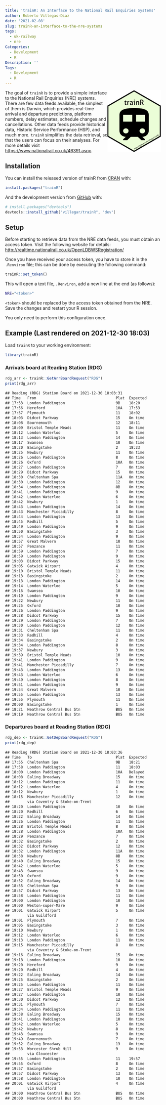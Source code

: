 ```yaml
---
title: 'trainR: An Interface to the National Rail Enquiries Systems'
author: Roberto Villegas-Diaz
date: '2021-02-08'
slug: trainR-an-interface-to-the-nre-systems
tags:
  - uk-railway
  - nre
Categories:
  - Development
  - R
Description: ''
Tags:
  - Development
  - R
---
```


<img src="https://raw.githubusercontent.com/villegar/trainR/main/inst/images/logo.png" alt="logo" align="right" height=200px/>

The goal of `trainR` is to provide a simple interface to the 
National Rail Enquiries (NRE) systems. There are few data feeds 
available, the simplest of them is Darwin, which provides real-time 
arrival and departure predictions, platform numbers, delay estimates, 
schedule changes and cancellations. Other data feeds provide historical 
data, Historic Service Performance (HSP), and much more. `trainR` 
simplifies the data retrieval, so that the users can focus on their 
analyses. For more details visit 
https://www.nationalrail.co.uk/46391.aspx.

## Installation

You can install the released version of trainR from [CRAN](https://CRAN.R-project.org) with:

``` r
install.packages("trainR")
```

And the development version from [GitHub](https://github.com/) with:

``` r
# install.packages("devtools")
devtools::install_github("villegar/trainR", "dev")
```

## Setup
Before starting to retrieve data from the NRE data feeds, you must obtain an access token. 
Visit the following website for details: http://realtime.nationalrail.co.uk/OpenLDBWSRegistration/

Once you have received your access token, you have to store it in the `.Renviron` file; this can be 
done by executing the following command:


```r
trainR::set_token()
```

This will open a text file, `.Renviron`, add a new line at the end (as follows):

```bash
NRE="<token>"
```

`<token>` should be replaced by the access token obtained from the NRE. Save the changes and restart 
your R session.

You only need to perform this configuration once.

## Example (Last rendered on 2021-12-30 18:03)

Load `trainR` to your working environment:

```r
library(trainR)
```

### Arrivals board at Reading Station (RDG)


```r
rdg_arr <- trainR::GetArrBoardRequest("RDG")
print(rdg_arr)
```

```
## Reading (RDG) Station Board on 2021-12-30 18:03:31
## Time   From                                    Plat  Expected
## 17:53  London Paddington                       9B    18:20
## 17:56  Hereford                                10A   17:53
## 17:57  Plymouth                                11    18:02
## 18:03  Didcot Parkway                          15    On time
## 18:08  Bournemouth                             12    18:11
## 18:09  Bristol Temple Meads                    11    On time
## 18:12  London Waterloo                         5     On time
## 18:13  London Paddington                       14    On time
## 18:17  Swansea                                 10    On time
## 18:20  Basingstoke                             2     18:23
## 18:25  Newbury                                 11    On time
## 18:26  London Paddington                       8     On time
## 18:26  Oxford                                  10A   On time
## 18:27  London Paddington                       7     On time
## 18:29  Didcot Parkway                          15    On time
## 18:30  Cheltenham Spa                          11A   On time
## 18:30  London Paddington                       12    On time
## 18:34  London Paddington                       8B    On time
## 18:41  London Paddington                       9     On time
## 18:42  London Waterloo                         6     On time
## 18:42  Newbury                                 1     On time
## 18:43  London Paddington                       14    On time
## 18:43  Manchester Piccadilly                   8     On time
## 18:44  London Paddington                       13    On time
## 18:45  Redhill                                 5     On time
## 18:49  London Paddington                       9     On time
## 18:50  Basingstoke                             3     On time
## 18:54  London Paddington                       9     On time
## 18:57  Great Malvern                           10    On time
## 18:57  Penzance                                11    On time
## 18:59  London Paddington                       7     On time
## 18:59  London Paddington                       9     On time
## 19:03  Didcot Parkway                          15    On time
## 19:05  Gatwick Airport                         4     On time
## 19:10  Bristol Temple Meads                    11    On time
## 19:13  Basingstoke                             2     On time
## 19:13  London Paddington                       14    On time
## 19:14  London Waterloo                         5     On time
## 19:16  Swansea                                 10    On time
## 19:19  London Paddington                       9     On time
## 19:22  Newbury                                 11    On time
## 19:25  Oxford                                  10    On time
## 19:26  London Paddington                       9     On time
## 19:28  Didcot Parkway                          15    On time
## 19:29  London Paddington                       7     On time
## 19:30  London Paddington                       12    On time
## 19:31  Cheltenham Spa                          11    On time
## 19:33  Redhill                                 4     On time
## 19:34  Basingstoke                             2     On time
## 19:34  London Paddington                       8     On time
## 19:37  Newbury                                 3     On time
## 19:39  Bristol Temple Meads                    10    On time
## 19:41  London Paddington                       9     On time
## 19:41  Manchester Piccadilly                   7     On time
## 19:43  London Paddington                       13    On time
## 19:43  London Waterloo                         6     On time
## 19:49  London Paddington                       8     On time
## 19:51  London Paddington                       9     On time
## 19:54  Great Malvern                           10    On time
## 19:55  London Paddington                       13    On time
## 19:55  Plymouth                                11    On time
## 20:00  Basingstoke                             1     On time
## 18:21  Heathrow Central Bus Stn                BUS   On time
## 19:19  Heathrow Central Bus Stn                BUS   On time
```

### Departures board at Reading Station (RDG)


```r
rdg_dep <- trainR::GetDepBoardRequest("RDG")
print(rdg_dep)
```

```
## Reading (RDG) Station Board on 2021-12-30 18:03:36
## Time   To                                      Plat  Expected
## 17:55  Cheltenham Spa                          9B    18:21
## 17:58  London Paddington                       11    18:03
## 18:00  London Paddington                       10A   Delayed
## 18:08  Ealing Broadway                         15    On time
## 18:12  London Paddington                       11    On time
## 18:12  London Waterloo                         4     On time
## 18:12  Newbury                                 1     On time
## 18:15  Manchester Piccadilly                   12    On time
##        via Coventry & Stoke-on-Trent           
## 18:20  London Paddington                       10    On time
## 18:20  Redhill                                 6     On time
## 18:22  Ealing Broadway                         14    On time
## 18:26  London Paddington                       11    On time
## 18:28  Bristol Temple Meads                    8     On time
## 18:28  London Paddington                       10A   On time
## 18:29  Penzance                                7     On time
## 18:32  Basingstoke                             2     On time
## 18:32  Didcot Parkway                          12    On time
## 18:32  London Paddington                       11A   On time
## 18:38  Newbury                                 8B    On time
## 18:40  Ealing Broadway                         15    On time
## 18:42  London Waterloo                         5     On time
## 18:43  Swansea                                 9     On time
## 18:50  Oxford                                  9     On time
## 18:52  Ealing Broadway                         14    On time
## 18:55  Cheltenham Spa                          9     On time
## 18:57  Didcot Parkway                          13    On time
## 18:58  London Paddington                       11    On time
## 19:00  London Paddington                       10    On time
## 19:00  Weston-super-Mare                       9     On time
## 19:01  Gatwick Airport                         5     On time
##        via Guildford                           
## 19:01  Plymouth                                7     On time
## 19:05  Basingstoke                             3     On time
## 19:10  Newbury                                 1     On time
## 19:12  London Waterloo                         6     On time
## 19:13  London Paddington                       11    On time
## 19:15  Manchester Piccadilly                   8     On time
##        via Coventry & Stoke-on-Trent           
## 19:16  Ealing Broadway                         15    On time
## 19:18  London Paddington                       10    On time
## 19:20  Hereford                                9     On time
## 19:20  Redhill                                 4     On time
## 19:22  Ealing Broadway                         14    On time
## 19:25  Basingstoke                             2     On time
## 19:25  London Paddington                       11    On time
## 19:27  Bristol Temple Meads                    9     On time
## 19:27  London Paddington                       10    On time
## 19:30  Didcot Parkway                          12    On time
## 19:31  Plymouth                                7     On time
## 19:34  London Paddington                       11    On time
## 19:38  Ealing Broadway                         15    On time
## 19:41  London Paddington                       10    On time
## 19:42  London Waterloo                         5     On time
## 19:42  Newbury                                 8     On time
## 19:43  Swansea                                 9     On time
## 19:49  Bournemouth                             7     On time
## 19:52  Ealing Broadway                         13    On time
## 19:53  Worcester Shrub Hill                    9     On time
##        via Gloucester                          
## 19:55  London Paddington                       11    19:57
## 19:55  Oxford                                  8     On time
## 19:57  Basingstoke                             2     On time
## 19:57  Didcot Parkway                          13    On time
## 19:58  London Paddington                       10    On time
## 20:01  Gatwick Airport                         4     On time
##        via Guildford                           
## 19:00  Heathrow Central Bus Stn                BUS   On time
## 20:00  Heathrow Central Bus Stn                BUS   On time
```

